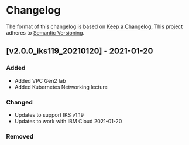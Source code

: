 # Changelog

The format of this changelog is based on [Keep a Changelog](https://keepachangelog.com/en/1.0.0/),
This project adheres to [Semantic Versioning](https://semver.org/spec/v2.0.0.html).

## [v2.0.0_iks119_20210120] - 2021-01-20

### Added

* Added VPC Gen2 lab
* Added Kubernetes Networking lecture

### Changed

* Updates to support IKS v1.19
* Updates to work with IBM Cloud 2021-01-20

### Removed

